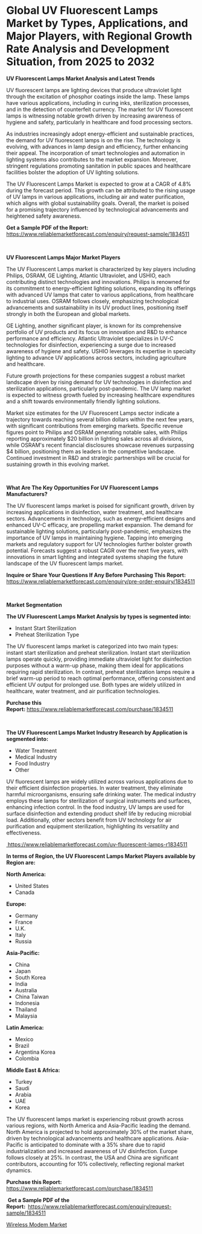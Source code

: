 <p><h1>Global UV Fluorescent Lamps Market by Types, Applications, and Major Players, with Regional Growth Rate Analysis and Development Situation, from 2025 to 2032</h1></p><p><strong>UV Fluorescent Lamps Market Analysis and Latest Trends</strong></p>
<p><p>UV fluorescent lamps are lighting devices that produce ultraviolet light through the excitation of phosphor coatings inside the lamp. These lamps have various applications, including in curing inks, sterilization processes, and in the detection of counterfeit currency. The market for UV fluorescent lamps is witnessing notable growth driven by increasing awareness of hygiene and safety, particularly in healthcare and food processing sectors.</p><p>As industries increasingly adopt energy-efficient and sustainable practices, the demand for UV fluorescent lamps is on the rise. The technology is evolving, with advances in lamp design and efficiency, further enhancing their appeal. The incorporation of smart technologies and automation in lighting systems also contributes to the market expansion. Moreover, stringent regulations promoting sanitation in public spaces and healthcare facilities bolster the adoption of UV lighting solutions.</p><p>The UV Fluorescent Lamps Market is expected to grow at a CAGR of 4.8% during the forecast period. This growth can be attributed to the rising usage of UV lamps in various applications, including air and water purification, which aligns with global sustainability goals. Overall, the market is poised for a promising trajectory influenced by technological advancements and heightened safety awareness.</p></p>
<p><strong>Get a Sample PDF of the Report:&nbsp;</strong> <a href="https://www.reliablemarketforecast.com/enquiry/request-sample/1834511?utm_campaign=1167&utm_medium=2&utm_source=Github&utm_content=ia&utm_term=11022025&utm_id=uv-fluorescent-lamps">https://www.reliablemarketforecast.com/enquiry/request-sample/1834511</a></p>
<p>&nbsp;</p>
<p><strong>UV Fluorescent Lamps Major Market Players</strong></p>
<p><p>The UV Fluorescent Lamps market is characterized by key players including Philips, OSRAM, GE Lighting, Atlantic Ultraviolet, and USHIO, each contributing distinct technologies and innovations. Philips is renowned for its commitment to energy-efficient lighting solutions, expanding its offerings with advanced UV lamps that cater to various applications, from healthcare to industrial uses. OSRAM follows closely, emphasizing technological advancements and sustainability in its UV product lines, positioning itself strongly in both the European and global markets.</p><p>GE Lighting, another significant player, is known for its comprehensive portfolio of UV products and its focus on innovation and R&D to enhance performance and efficiency. Atlantic Ultraviolet specializes in UV-C technologies for disinfection, experiencing a surge due to increased awareness of hygiene and safety. USHIO leverages its expertise in specialty lighting to advance UV applications across sectors, including agriculture and healthcare.</p><p>Future growth projections for these companies suggest a robust market landscape driven by rising demand for UV technologies in disinfection and sterilization applications, particularly post-pandemic. The UV lamp market is expected to witness growth fueled by increasing healthcare expenditures and a shift towards environmentally friendly lighting solutions.</p><p>Market size estimates for the UV Fluorescent Lamps sector indicate a trajectory towards reaching several billion dollars within the next few years, with significant contributions from emerging markets. Specific revenue figures point to Philips and OSRAM generating notable sales, with Philips reporting approximately $20 billion in lighting sales across all divisions, while OSRAM's recent financial disclosures showcase revenues surpassing $4 billion, positioning them as leaders in the competitive landscape. Continued investment in R&D and strategic partnerships will be crucial for sustaining growth in this evolving market.</p></p>
<p>&nbsp;</p>
<p><strong>What Are The Key Opportunities For UV Fluorescent Lamps Manufacturers?</strong></p>
<p><p>The UV fluorescent lamps market is poised for significant growth, driven by increasing applications in disinfection, water treatment, and healthcare sectors. Advancements in technology, such as energy-efficient designs and enhanced UV-C efficacy, are propelling market expansion. The demand for sustainable lighting solutions, particularly post-pandemic, emphasizes the importance of UV lamps in maintaining hygiene. Tapping into emerging markets and regulatory support for UV technologies further bolster growth potential. Forecasts suggest a robust CAGR over the next five years, with innovations in smart lighting and integrated systems shaping the future landscape of the UV fluorescent lamps market.</p></p>
<p><strong>Inquire or Share Your Questions If Any Before Purchasing This Report:</strong> <a href="https://www.reliablemarketforecast.com/enquiry/pre-order-enquiry/1834511?utm_campaign=1167&utm_medium=2&utm_source=Github&utm_content=ia&utm_term=11022025&utm_id=uv-fluorescent-lamps">https://www.reliablemarketforecast.com/enquiry/pre-order-enquiry/1834511</a></p>
<p>&nbsp;</p>
<p><strong>Market Segmentation</strong></p>
<p><strong>The UV Fluorescent Lamps Market Analysis by types is segmented into:</strong></p>
<p><ul><li>Instant Start Sterilization</li><li>Preheat Sterilization Type</li></ul></p>
<p><p>The UV fluorescent lamps market is categorized into two main types: instant start sterilization and preheat sterilization. Instant start sterilization lamps operate quickly, providing immediate ultraviolet light for disinfection purposes without a warm-up phase, making them ideal for applications requiring rapid sterilization. In contrast, preheat sterilization lamps require a brief warm-up period to reach optimal performance, offering consistent and efficient UV output for prolonged use. Both types are widely utilized in healthcare, water treatment, and air purification technologies.</p></p>
<p><strong>Purchase this Report:&nbsp;</strong><a href="https://www.reliablemarketforecast.com/purchase/1834511?utm_campaign=1167&utm_medium=2&utm_source=Github&utm_content=ia&utm_term=11022025&utm_id=uv-fluorescent-lamps">https://www.reliablemarketforecast.com/purchase/1834511</a></p>
<p>&nbsp;</p>
<p><strong>The UV Fluorescent Lamps Market Industry Research by Application is segmented into:</strong></p>
<p><ul><li>Water Treatment</li><li>Medical Industry</li><li>Food Industry</li><li>Other</li></ul></p>
<p><p>UV fluorescent lamps are widely utilized across various applications due to their efficient disinfection properties. In water treatment, they eliminate harmful microorganisms, ensuring safe drinking water. The medical industry employs these lamps for sterilization of surgical instruments and surfaces, enhancing infection control. In the food industry, UV lamps are used for surface disinfection and extending product shelf life by reducing microbial load. Additionally, other sectors benefit from UV technology for air purification and equipment sterilization, highlighting its versatility and effectiveness.</p></p>
<p><a href="https://www.reliablemarketforecast.com/uv-fluorescent-lamps-r1834511?utm_campaign=1167&utm_medium=2&utm_source=Github&utm_content=ia&utm_term=11022025&utm_id=uv-fluorescent-lamps">&nbsp;https://www.reliablemarketforecast.com/uv-fluorescent-lamps-r1834511</a></p>
<p><strong>In terms of Region, the UV Fluorescent Lamps Market Players available by Region are:</strong></p>
<p>
    <p> <strong> North America: </strong>
        <ul>
            <li>United States</li>
            <li>Canada</li>
        </ul>
        </p> 
    <p> <strong> Europe: </strong>
        <ul>
            <li>Germany</li>
            <li>France</li>
            <li>U.K.</li>
            <li>Italy</li>
            <li>Russia</li>
        </ul>
        </p> 
    <p> <strong> Asia-Pacific: </strong>
        <ul>
            <li>China</li>
            <li>Japan</li>
            <li>South Korea</li>
            <li>India</li>
            <li>Australia</li>
            <li>China Taiwan</li>
            <li>Indonesia</li>
            <li>Thailand</li>
            <li>Malaysia</li>
        </ul>
        </p> 
    <p> <strong> Latin America: </strong>
        <ul>
            <li>Mexico</li>
            <li>Brazil</li>
            <li>Argentina Korea</li>
            <li>Colombia</li>
        </ul>
        </p> 
    <p> <strong> Middle East & Africa: </strong>
        <ul>
            <li>Turkey</li>
            <li>Saudi</li>
            <li>Arabia</li>
            <li>UAE</li>
            <li>Korea</li>
        </ul>
    </p>
    </p>
<p><p>The UV fluorescent lamps market is experiencing robust growth across various regions, with North America and Asia-Pacific leading the demand. North America is projected to hold approximately 30% of the market share, driven by technological advancements and healthcare applications. Asia-Pacific is anticipated to dominate with a 35% share due to rapid industrialization and increased awareness of UV disinfection. Europe follows closely at 25%. In contrast, the USA and China are significant contributors, accounting for 10% collectively, reflecting regional market dynamics.</p></p>
<p><strong>Purchase this Report: </strong><a href="https://www.reliablemarketforecast.com/purchase/1834511?utm_campaign=1167&utm_medium=2&utm_source=Github&utm_content=ia&utm_term=11022025&utm_id=uv-fluorescent-lamps">https://www.reliablemarketforecast.com/purchase/1834511</a></p>
<p>&nbsp;<strong>Get a Sample PDF of the Report:&nbsp;&nbsp;</strong><a href="https://www.reliablemarketforecast.com/enquiry/request-sample/1834511?utm_campaign=1167&utm_medium=2&utm_source=Github&utm_content=ia&utm_term=11022025&utm_id=uv-fluorescent-lamps">https://www.reliablemarketforecast.com/enquiry/request-sample/1834511</a></p>
<p><strong></strong></p>
<p><p><a href="https://github.com/mabutironaldo/Market-Research-Report-List-7/blob/main/wireless-modem-market.md?utm_campaign=1167&utm_medium=2&utm_source=Github&utm_content=ia&utm_term=11022025&utm_id=uv-fluorescent-lamps">Wireless Modem Market</a></p></p>